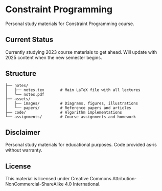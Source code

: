 # Constraint Programming

Personal study materials for Constraint Programming course.


## Current Status

Currently studying 2023 course materials to get ahead. 
Will update with 2025 content when the new semester begins.


## Structure

```
├── notes/
│   ├── notes.tex       # Main LaTeX file with all lectures  
│   └── notes.pdf
├── assets/
│   ├── images/         # Diagrams, figures, illustrations
│   └── papers/         # Reference papers and articles
├── code/               # Algorithm implementations
└── assignments/        # Course assignments and homework
```


## Disclaimer

Personal study materials for educational purposes.
Code provided as-is without warranty.


## License

This material is licensed under Creative Commons Attribution-NonCommercial-ShareAlike 4.0 International.

